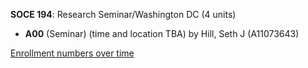 **SOCE 194**: Research Seminar/Washington DC (4 units)

- **A00** (Seminar) (time and location TBA) by Hill, Seth J (A11073643)

[Enrollment numbers over time](./SOCE194.tsv)
